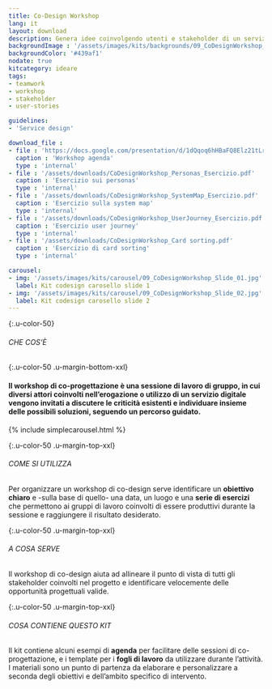 ```yaml
---
title: Co-Design Workshop
lang: it
layout: download
description: Genera idee coinvolgendo utenti e stakeholder di un servizio
backgroundImage : '/assets/images/kits/backgrounds/09_CoDesignWorkshop_Background.png'
backgroundColor: '#439af1'
nodate: true
kitcategory: ideare
tags:
- teamwork
- workshop
- stakeholder
- user-stories

guidelines:
- 'Service design'

download_file :
- file : 'https://docs.google.com/presentation/d/1dQqoq6hHBaFQ8Elz21tLrldvJJKo_7oC6FrtG3B9B60/edit?usp=sharing'
  caption : 'Workshop agenda'
  type : 'internal'
- file : '/assets/downloads/CoDesignWorkshop_Personas_Esercizio.pdf'
  caption : 'Esercizio sui personas'
  type : 'internal'
- file : '/assets/downloads/CoDesignWorkshop_SystemMap_Esercizio.pdf'
  caption : 'Esercizio sulla system map'
  type : 'internal'
- file : '/assets/downloads/CoDesignWorkshop_UserJourney_Esercizio.pdf'
  caption : 'Esercizio user journey'
  type : 'internal'
- file : '/assets/downloads/CoDesignWorkshop_Card sorting.pdf'
  caption : 'Esercizio di card sorting'
  type : 'internal'

carousel:
- img: '/assets/images/kits/carousel/09_CoDesignWorkshop_Slide_01.jpg'
  label: Kit codesign carosello slide 1
- img: '/assets/images/kits/carousel/09_CoDesignWorkshop_Slide_02.jpg'
  label: Kit codesign carosello slide 2
---
```


{:.u-color-50}
###### CHE COS’È

{:.u-color-50 .u-margin-bottom-xxl}
#### Il workshop di co-progettazione è una **sessione di lavoro di gruppo**, in cui diversi attori coinvolti nell’erogazione o utilizzo di un servizio digitale vengono invitati a discutere le criticità esistenti e individuare insieme delle possibili soluzioni, seguendo un percorso guidato.

{% include simplecarousel.html  %}

{:.u-color-50 .u-margin-top-xxl}
###### COME SI UTILIZZA
Per organizzare un workshop di co-design serve identificare un **obiettivo chiaro** e -sulla base di quello- una data, un luogo e una **serie di esercizi** che permettono ai gruppi di lavoro coinvolti di essere produttivi durante la sessione e raggiungere il risultato desiderato.



{:.u-color-50 .u-margin-top-xxl}
###### A COSA SERVE
Il workshop di co-design aiuta ad allineare il punto di vista di tutti gli stakeholder coinvolti nel progetto e identificare velocemente delle opportunità progettuali valide.

{:.u-color-50 .u-margin-top-xxl}
###### COSA CONTIENE QUESTO KIT
Il kit contiene alcuni esempi di **agenda** per facilitare delle sessioni di co-progettazione, e i template per i **fogli di lavoro** da utilizzare durante l’attività. I materiali sono un punto di partenza da elaborare e personalizzare a seconda degli obiettivi e dell’ambito specifico di intervento.
